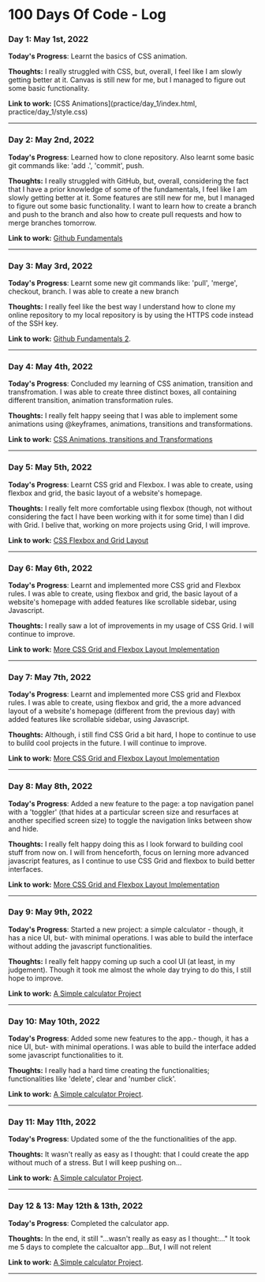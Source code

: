 # 100 Days Of Code - Log

### Day 1: May 1st, 2022

**Today's Progress**: Learnt the basics of CSS animation.

**Thoughts:** I really struggled with CSS, but, overall, I feel like I am slowly getting better at it. Canvas is still new for me, but I managed to figure out some basic functionality.

**Link to work:** [CSS Animations](practice/day_1/index.html, practice/day_1/style.css)

****************************************************************************************

### Day 2: May 2nd, 2022

**Today's Progress**: Learned how to clone repository. Also learnt some basic git commands like: 'add .', 'commit', push.

**Thoughts:** I really struggled with GitHub, but, overall, considering the fact that I have a prior knowledge of some of the fundamentals, I feel like I am slowly getting better at it. Some features are still new for me, but I managed to figure out some basic functionality. I want to learn how to create a branch and push to the branch and also how to create pull requests and how to merge branches tomorrow.

**Link to work:** [Github Fundamentals](practice/day_2/github_fundamentals_1.md)

****************************************************************************************

### Day 3: May 3rd, 2022

**Today's Progress**: Learnt some new git commands like: 'pull', 'merge', checkout, branch. I was able to create a new branch

**Thoughts:** I really feel like the best way I understand how to clone my online repository to my local repository is by using the HTTPS code instead of the SSH key.

**Link to work:** [Github Fundamentals 2](practice/day_3/github_fundamentals_2.md).

****************************************************************************************

### Day 4: May 4th, 2022

**Today's Progress**: Concluded my learning of CSS animation, transition and transfromation. I was able to create three distinct boxes, all containing different transition, animation transformation rules.

**Thoughts:** I really felt happy seeing that I was able to implement some animations using @keyframes, animations, transitions and transformations.

**Link to work:** [CSS Animations, transitions and Transformations](practice/day_4)

****************************************************************************************

### Day 5: May 5th, 2022

**Today's Progress**: Learnt CSS grid and Flexbox. I was able to create, using flexbox and grid, the basic layout of a website's homepage.

**Thoughts:** I really felt more comfortable using flexbox (though, not without considering the fact I have been working with it for some time) than I did with Grid. I belive that, working on more projects using Grid, I will improve.

**Link to work:** [CSS Flexbox and Grid Layout](practice/day_5)

****************************************************************************************

### Day 6: May 6th, 2022

**Today's Progress**: Learnt and implemented more CSS grid and Flexbox rules. I was able to create, using flexbox and grid, the basic layout of a website's homepage with added features like scrollable sidebar, using Javascript.

**Thoughts:** I really saw a lot of improvements in my usage of CSS Grid. I will continue to improve.

**Link to work:** [More CSS Grid and Flexbox Layout Implementation](practice/day_5)

****************************************************************************************

### Day 7: May 7th, 2022

**Today's Progress**: Learnt and implemented more CSS grid and Flexbox rules. I was able to create, using flexbox and grid, the a more advanced layout of a website's homepage (different from the previous day) with added features like scrollable sidebar, using Javascript.

**Thoughts:** Although, i still find CSS Grid a bit hard, I hope to continue to use to bulild cool projects in the future. I will continue to improve.

**Link to work:** [More CSS Grid and Flexbox Layout Implementation](practice/day_7_8)

****************************************************************************************

### Day 8: May 8th, 2022

**Today's Progress**: Added a new feature to the page: a top navigation panel with a 'toggler' (that hides at a particular screen size and resurfaces at another specified screen size) to toggle the navigation links between show and hide.

**Thoughts:** I really felt happy doing this as I look forward to building cool stuff from now on. I will from henceforth, focus on lerning more advanced javascript features, as I continue to use CSS Grid and flexbox to build better interfaces.

**Link to work:** [More CSS Grid and Flexbox Layout Implementation](practice/day_7_8)

****************************************************************************************

### Day 9: May 9th, 2022

**Today's Progress**: Started a new project: a simple calculator - though, it has a nice UI, but- with minimal operations. I was able to build the interface without adding the javascript functionalities.

**Thoughts:** I really felt happy coming up such a cool UI (at least, in my judgement). Though it took me almost the whole day trying to do this, I still hope to improve.

**Link to work:** [A Simple calculator Project](projects/calculator/)

****************************************************************************************

### Day 10: May 10th, 2022

**Today's Progress**: Added some new features to the app.- though, it has a nice UI, but- with minimal operations. I was able to build the interface added some javascript functionalities to it.

**Thoughts:** I really had a hard time creating the functionalities; functionalities like 'delete', clear and 'number click'.

**Link to work:** [A Simple calculator Project](projects/calculator/).

****************************************************************************************

### Day 11: May 11th, 2022

**Today's Progress**: Updated some of the the functionalities of the app.

**Thoughts:** It wasn't really as easy as I thought: that I could create the app without much of a stress. But I will keep pushing on...

**Link to work:** [A Simple calculator Project](projects/calculator/).

****************************************************************************************

### Day 12 & 13: May 12th & 13th, 2022

**Today's Progress**: Completed the calculator app.

**Thoughts:** In the end, it still "...wasn't really as easy as I thought:..." It took me 5 days to complete the calcualtor app...But, I will not relent

**Link to work:** [A Simple calculator Project](projects/calculator/).

****************************************************************************************
